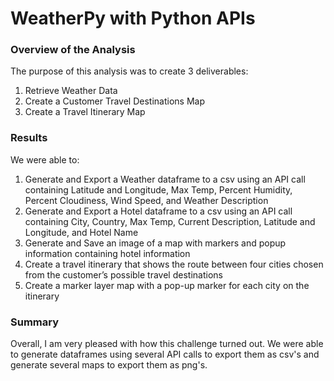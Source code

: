 # WeatherPy with Python APIs

### Overview of the Analysis

The purpose of this analysis was to create 3 deliverables:

1. Retrieve Weather Data
2. Create a Customer Travel Destinations Map
3. Create a Travel Itinerary Map

### Results

We were able to:
1. Generate and Export a Weather dataframe to a csv using an API call containing Latitude and Longitude, Max Temp, Percent Humidity, Percent Cloudiness, Wind Speed, and Weather Description
2. Generate and Export a Hotel dataframe to a csv using an API call containing City, Country, Max Temp, Current Description, Latitude and Longitude, and Hotel Name
3. Generate and Save an image of a map with markers and popup information containing hotel information
4. Create a travel itinerary that shows the route between four cities chosen from the customer’s possible travel destinations
5. Create a marker layer map with a pop-up marker for each city on the itinerary


### Summary

Overall, I am very pleased with how this challenge turned out. We were able to generate dataframes using several API calls to export them as csv's and generate several maps to export them as png's.

